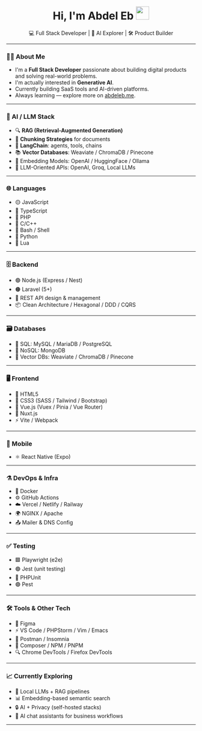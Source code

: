 <h1 align="center">Hi, I'm Abdel Eb <img src="https://media.giphy.com/media/hvRJCLFzcasrR4ia7z/giphy.gif" width="35" /></h1>

<p align="center">
  💻 Full Stack Developer | 🧠 AI Explorer | 🛠️ Product Builder  
</p>

---

### 🧑‍💻 About Me

- I'm a **Full Stack Developer** passionate about building digital products and solving real-world problems.
- I'm actually interested in **Generative AI**.
- Currently building SaaS tools and AI-driven platforms.
- Always learning — explore more on [abdeleb.me](https://abdeleb.me/).

---

### 🧠 AI / LLM Stack

- 🔍 **RAG (Retrieval-Augmented Generation)**
- 🧩 **Chunking Strategies** for documents
- 🔗 **LangChain**: agents, tools, chains
- 📚 **Vector Databases**: Weaviate / ChromaDB / Pinecone
- 🧠 Embedding Models: OpenAI / HuggingFace / Ollama
- 💬 LLM-Oriented APIs: OpenAI, Groq, Local LLMs

---

### 🌐 Languages

- 🟡 JavaScript
- 💠 TypeScript
- 🔵 PHP
- 📘 C/C++
- 🧾 Bash / Shell
- 🐍 Python
- 🔵 Lua

---

### 🗄️ Backend

- 🟢 Node.js (Express / Nest)
- 🟠 Laravel (5+)
- 🔄 REST API design & management
- 📦 Clean Architecture / Hexagonal / DDD / CQRS 

---

### 🗃️ Databases

- 💾 SQL: MySQL / MariaDB / PostgreSQL
- 🔀 NoSQL: MongoDB
- 🧠 Vector DBs: Weaviate / ChromaDB / Pinecone

---

### 🖥️ Frontend

- 📙 HTML5
- 🎨 CSS3 (SASS / Tailwind / Bootstrap)
- 📗 Vue.js (Vuex / Pinia / Vue Router)
- 📗 Nuxt.js
- ⚡ Vite / Webpack

---

### 📱 Mobile

- ⚛️ React Native (Expo)

---

### ⚗️ DevOps & Infra

- 🐳 Docker
- ⚙️ GitHub Actions
- ☁️ Vercel / Netlify / Railway
- 🌍 NGINX / Apache
- 📤 Mailer & DNS Config

---

### ✅ Testing

- 🟩 Playwright (e2e)
- 🟢 Jest (unit testing)
- 🔵 PHPUnit
- 🟣 Pest

---

### 🛠️ Tools & Other Tech

- 🧠 Figma
- ⚡ VS Code / PHPStorm / Vim / Emacs
- 📂 Postman / Insomnia
- 🧩 Composer / NPM / PNPM
- 🔍 Chrome DevTools / Firefox DevTools

---

### 📈 Currently Exploring

- 🧠 Local LLMs + RAG pipelines
- 📊 Embedding-based semantic search
- 🔒 AI + Privacy (self-hosted stacks)
- 🤖 AI chat assistants for business workflows

---
